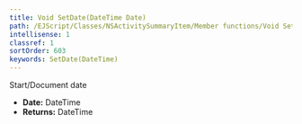 ```yaml
---
title: Void SetDate(DateTime Date)
path: /EJScript/Classes/NSActivitySummaryItem/Member functions/Void SetDate(DateTime p_0)
intellisense: 1
classref: 1
sortOrder: 603
keywords: SetDate(DateTime)
---
```



Start/Document date



* **Date:** DateTime
* **Returns:** DateTime



